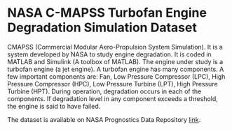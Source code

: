 # NASA C-MAPSS Turbofan Engine Degradation Simulation Dataset
CMAPSS (Commercial Modular Aero-Propulsion System Simulation). It is a system developed by NASA to study engine degradation. It is coded in MATLAB and Simulink (A toolbox of MATLAB). The engine under study is a turbofan engine (a jet engine). A turbofan engine has many components. A few important components are: Fan, Low Pressure Compressor (LPC), High Pressure Compressor (HPC), Low Pressure Turbine (LPT), High Pressure Turbine (HPT). During operation, degradation occurs in each of the components. If degradation level in any component exceeds a threshold, the engine is said to have failed.

The dataset is available on NASA Prognostics Data Repository [link](https://ti.arc.nasa.gov/tech/dash/groups/pcoe/prognostic-data-repository/).
